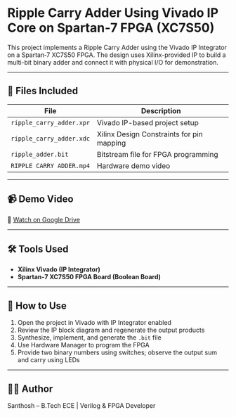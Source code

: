# Ripple Carry Adder Using Vivado IP Core on Spartan‑7 FPGA (XC7S50)

This project implements a Ripple Carry Adder using the Vivado IP Integrator on a Spartan‑7 XC7S50 FPGA. The design uses Xilinx-provided IP to build a multi-bit binary adder and connect it with physical I/O for demonstration.

---

## 📂 Files Included

| File | Description |
|------|-------------|
| `ripple_carry_adder.xpr` | Vivado IP-based project setup |
| `ripple_carry_adder.xdc` | Xilinx Design Constraints for pin mapping |
| `ripple_adder.bit` | Bitstream file for FPGA programming |
| `RIPPLE CARRY ADDER.mp4` | Hardware demo video |

---

## 📹 Demo Video

📎 [Watch on Google Drive](https://drive.google.com/file/d/19X-DJqGeujyQm1u6Wl2HURJlFWfNjnTl/view?usp=sharing)

---

## 🛠 Tools Used

- **Xilinx Vivado (IP Integrator)**
- **Spartan‑7 XC7S50 FPGA Board (Boolean Board)**

---

## 🚀 How to Use

1. Open the project in Vivado with IP Integrator enabled
2. Review the IP block diagram and regenerate the output products
3. Synthesize, implement, and generate the `.bit` file
4. Use Hardware Manager to program the FPGA
5. Provide two binary numbers using switches; observe the output sum and carry using LEDs

---

## 👨‍💻 Author

Santhosh – B.Tech ECE | Verilog & FPGA Developer

